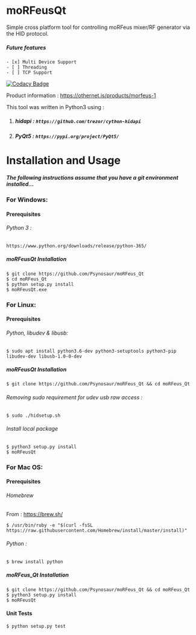 # moRFeusQt

Simple cross platform tool for controlling moRFeus mixer/RF generator via the HID protocol.

##### Future features 
    - [x] Multi Device Support
    - [ ] Threading
    - [ ] TCP Support
    

[![Codacy Badge](https://api.codacy.com/project/badge/Grade/d44e40b29adb45a994760b56facb284b)](https://www.codacy.com/app/Psynosaur/moRFeus_Qt?utm_source=github.com&amp;utm_medium=referral&amp;utm_content=Psynosaur/moRFeus_Qt&amp;utm_campaign=Badge_Grade)


Product information : https://othernet.is/products/morfeus-1

This tool was written in Python3 using :

1. ##### hidapi :   `https://github.com/trezor/cython-hidapi`

2. ##### PyQt5  :   `https://pypi.org/project/PyQt5/`

Installation and Usage
============
##### The following instructions assume that you have a git environment installed...

### For Windows:
#### Prerequisites
###### Python 3 :

    https://www.python.org/downloads/release/python-365/

##### moRFeusQt Installation

    $ git clone https://github.com/Psynosaur/moRFeus_Qt
    $ cd moRFeus_Qt
    $ python setup.py install
    $ moRFeusQt.exe

### For Linux:
#### Prerequisites
###### Python, libudev & libusb:
    $ sudo apt install python3.6-dev python3-setuptools python3-pip libudev-dev libusb-1.0-0-dev

##### moRFeusQt Installation

    $ git clone https://github.com/Psynosaur/moRFeus_Qt && cd moRFeus_Qt

###### Removing sudo requirement for udev usb raw access :

    $ sudo ./hidsetup.sh

###### Install local package
    $ python3 setup.py install
    $ moRFeusQt

### For Mac OS:
#### Prerequisites
###### Homebrew
From : https://brew.sh/

    $ /usr/bin/ruby -e "$(curl -fsSL https://raw.githubusercontent.com/Homebrew/install/master/install)"

###### Python :

    $ brew install python

##### moRFeus_Qt Installation

    $ git clone https://github.com/Psynosaur/moRFeus_Qt && cd moRFeus_Qt
    $ python3 setup.py install
    $ moRFeusQt

#### Unit Tests
    
    $ python setup.py test
